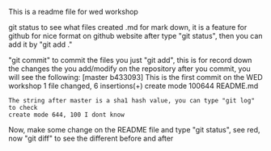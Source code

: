 This is a readme file for wed workshop

git status to see what files created
.md for mark down, it is a feature for github for nice format on github website
after type "git status", then you can add it by "git add ."

"git commit" to commit the files you just "git add", this is for record down the changes the you add/modify on the repository 
after you commit, you will see the following:
[master b433093] This is the first commit on the WED workshop
 1 file changed, 6 insertions(+)
 create mode 100644 README.md

    The string after master is a sha1 hash value, you can type "git log" to check
    create mode 644, 100 I dont know

Now, make some change on the README file and type "git status", see red, now
"git diff" to see the different before and after

